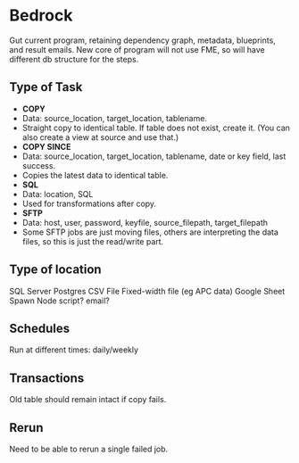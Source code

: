 # Bedrock

Gut current program, retaining dependency graph, metadata, blueprints, and result emails.
New core of program will not use FME, so will have different db structure for the steps. 

## Type of Task

- **COPY**
 - Data: source_location, target_location, tablename.
 - Straight copy to identical table. If table does not exist, create it. (You can also create a view at source and use that.)
- **COPY SINCE**
 - Data: source_location, target_location, tablename, date or key field, last success.
 - Copies the latest data to identical table.
- **SQL**
 - Data: location, SQL
 - Used for transformations after copy.
- **SFTP**
 - Data: host, user, password, keyfile, source_filepath, target_filepath
 - Some SFTP jobs are just moving files, others are interpreting the data files, so this is just the read/write part.

## Type of location
SQL Server
Postgres
CSV File
Fixed-width file (eg APC data)
Google Sheet
Spawn Node script?
email?

## Schedules
Run at different times: daily/weekly 

## Transactions
Old table should remain intact if copy fails.

## Rerun
Need to be able to rerun a single failed job.

